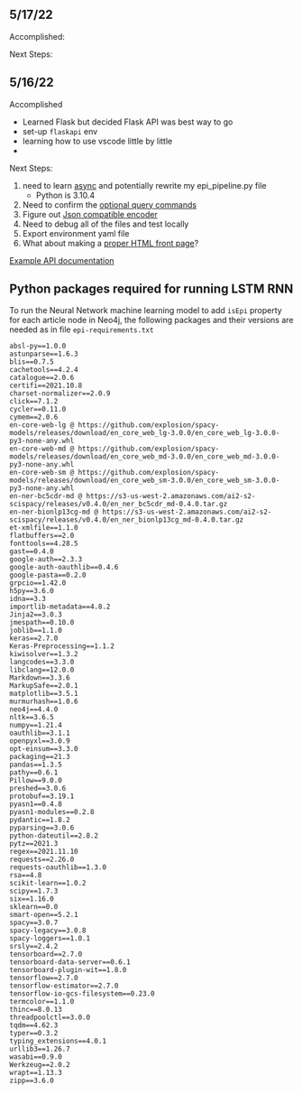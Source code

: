 ## 5/17/22
Accomplished:

Next Steps:


## 5/16/22
Accomplished
- Learned Flask but decided Flask API was best way to go
- set-up `flaskapi` env
- learning how to use vscode little by little
- 

Next Steps:
1. need to learn [async](https://fastapi.tiangolo.com/async/) and potentially rewrite my epi_pipeline.py file
    - Python is 3.10.4
2. Need to confirm the [optional query commands](https://fastapi.tiangolo.com/tutorial/query-params/)
3. Figure out [Json compatible encoder](https://fastapi.tiangolo.com/tutorial/encoder/)
4. Need to debug all of the files and test locally
5. Export environment yaml file
6. What about making a [proper HTML front page](https://rdip2.ncats.io/documentation.html)?

[Example API documentation](https://api.monarchinitiative.org/api/)

## Python packages required for running LSTM RNN
To run the Neural Network machine learning model to add `isEpi` property for each article node in Neo4j, the following packages and their versions are needed as in file `epi-requirements.txt`
```
absl-py==1.0.0
astunparse==1.6.3
blis==0.7.5
cachetools==4.2.4
catalogue==2.0.6
certifi==2021.10.8
charset-normalizer==2.0.9
click==7.1.2
cycler==0.11.0
cymem==2.0.6
en-core-web-lg @ https://github.com/explosion/spacy-models/releases/download/en_core_web_lg-3.0.0/en_core_web_lg-3.0.0-py3-none-any.whl
en-core-web-md @ https://github.com/explosion/spacy-models/releases/download/en_core_web_md-3.0.0/en_core_web_md-3.0.0-py3-none-any.whl
en-core-web-sm @ https://github.com/explosion/spacy-models/releases/download/en_core_web_sm-3.0.0/en_core_web_sm-3.0.0-py3-none-any.whl
en-ner-bc5cdr-md @ https://s3-us-west-2.amazonaws.com/ai2-s2-scispacy/releases/v0.4.0/en_ner_bc5cdr_md-0.4.0.tar.gz
en-ner-bionlp13cg-md @ https://s3-us-west-2.amazonaws.com/ai2-s2-scispacy/releases/v0.4.0/en_ner_bionlp13cg_md-0.4.0.tar.gz
et-xmlfile==1.1.0
flatbuffers==2.0
fonttools==4.28.5
gast==0.4.0
google-auth==2.3.3
google-auth-oauthlib==0.4.6
google-pasta==0.2.0
grpcio==1.42.0
h5py==3.6.0
idna==3.3
importlib-metadata==4.8.2
Jinja2==3.0.3
jmespath==0.10.0
joblib==1.1.0
keras==2.7.0
Keras-Preprocessing==1.1.2
kiwisolver==1.3.2
langcodes==3.3.0
libclang==12.0.0
Markdown==3.3.6
MarkupSafe==2.0.1
matplotlib==3.5.1
murmurhash==1.0.6
neo4j==4.4.0
nltk==3.6.5
numpy==1.21.4
oauthlib==3.1.1
openpyxl==3.0.9
opt-einsum==3.3.0
packaging==21.3
pandas==1.3.5
pathy==0.6.1
Pillow==9.0.0
preshed==3.0.6
protobuf==3.19.1
pyasn1==0.4.8
pyasn1-modules==0.2.8
pydantic==1.8.2
pyparsing==3.0.6
python-dateutil==2.8.2
pytz==2021.3
regex==2021.11.10
requests==2.26.0
requests-oauthlib==1.3.0
rsa==4.8
scikit-learn==1.0.2
scipy==1.7.3
six==1.16.0
sklearn==0.0
smart-open==5.2.1
spacy==3.0.7
spacy-legacy==3.0.8
spacy-loggers==1.0.1
srsly==2.4.2
tensorboard==2.7.0
tensorboard-data-server==0.6.1
tensorboard-plugin-wit==1.8.0
tensorflow==2.7.0
tensorflow-estimator==2.7.0
tensorflow-io-gcs-filesystem==0.23.0
termcolor==1.1.0
thinc==8.0.13
threadpoolctl==3.0.0
tqdm==4.62.3
typer==0.3.2
typing_extensions==4.0.1
urllib3==1.26.7
wasabi==0.9.0
Werkzeug==2.0.2
wrapt==1.13.3
zipp==3.6.0
```
